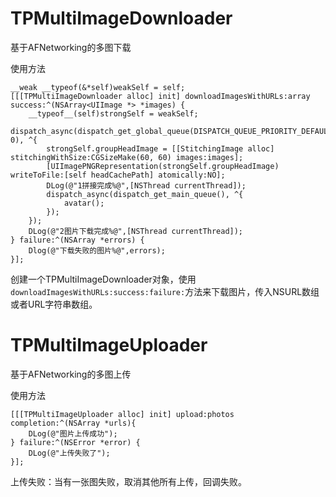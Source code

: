 # TPMultiImageDownloader
基于AFNetworking的多图下载

使用方法

	__weak __typeof(&*self)weakSelf = self;
	[[[TPMultiImageDownloader alloc] init] downloadImagesWithURLs:array success:^(NSArray<UIImage *> *images) {
		__typeof__(self)strongSelf = weakSelf;
		dispatch_async(dispatch_get_global_queue(DISPATCH_QUEUE_PRIORITY_DEFAULT, 0), ^{
			strongSelf.groupHeadImage = [[StitchingImage alloc] stitchingWithSize:CGSizeMake(60, 60) images:images];
			[UIImagePNGRepresentation(strongSelf.groupHeadImage) writeToFile:[self headCachePath] atomically:NO];
			DLog(@"1拼接完成%@",[NSThread currentThread]);
			dispatch_async(dispatch_get_main_queue(), ^{
				avatar();
			});
		});
		DLog(@"2图片下载完成%@",[NSThread currentThread]);
	} failure:^(NSArray *errors) {
		Dlog(@"下载失败的图片%@",errors);
	}];
    
创建一个TPMultiImageDownloader对象，使用`downloadImagesWithURLs:success:failure:`方法来下载图片，传入NSURL数组或者URL字符串数组。

# TPMultiImageUploader
基于AFNetworking的多图上传

使用方法

	[[[TPMultiImageUploader alloc] init] upload:photos completion:^(NSArray *urls){
		DLog(@"图片上传成功");
	} failure:^(NSError *error) {
		DLog(@"上传失败了");
	}];
上传失败：当有一张图失败，取消其他所有上传，回调失败。